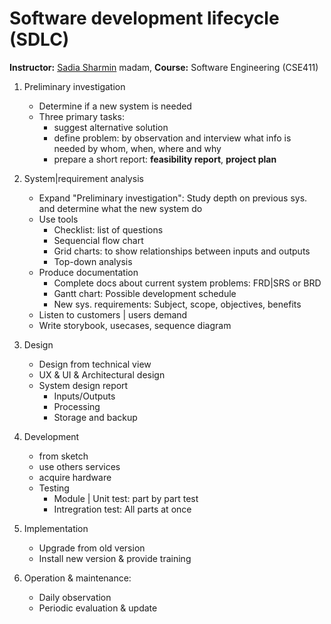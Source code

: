# Software development lifecycle (SDLC)
**Instructor:** [Sadia Sharmin](https://www.researchgate.net/profile/Sadia_Sharmin3) madam, **Course:** Software Engineering (CSE411) 

1. Preliminary investigation
   - Determine if a new system is needed
   - Three primary tasks:
     - suggest alternative solution
     - define problem: by observation and interview what info is needed by whom, when, where and why
     - prepare a short report: **feasibility report**, **project plan**
2. System|requirement analysis
   - Expand "Preliminary investigation": Study depth on previous sys. and determine what the new system do
   - Use tools
     - Checklist: list of questions
     - Sequencial flow chart
     - Grid charts: to show relationships between inputs and outputs
     - Top-down analysis
   - Produce documentation
     - Complete docs about current system problems: FRD|SRS or BRD
     - Gantt chart: Possible development schedule
     - New sys. requirements: Subject, scope, objectives, benefits 
   - Listen to customers | users demand
   - Write storybook, usecases, sequence diagram
   
3. Design
   - Design from technical view
   - UX & UI & Architectural design
   - System design report
     - Inputs/Outputs
     - Processing
     - Storage and backup
4. Development
   - from sketch
   - use others services
   - acquire hardware
   - Testing
     - Module | Unit test: part by part test
     - Intregration test: All parts at once
5. Implementation
   - Upgrade from old version
   - Install new version & provide training
6. Operation & maintenance: 
   - Daily observation
   - Periodic evaluation & update
